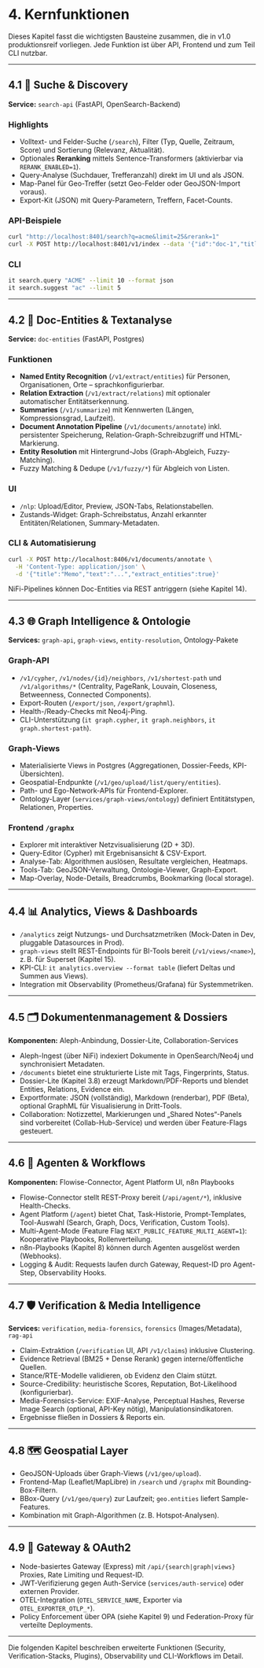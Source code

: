 # 4. Kernfunktionen

Dieses Kapitel fasst die wichtigsten Bausteine zusammen, die in v1.0 produktionsreif vorliegen. Jede Funktion ist über API, Frontend und zum Teil CLI nutzbar.

---

## 4.1 🔎 Suche & Discovery

**Service:** `search-api` (FastAPI, OpenSearch-Backend)

### Highlights
- Volltext- und Felder-Suche (`/search`), Filter (Typ, Quelle, Zeitraum, Score) und Sortierung (Relevanz, Aktualität).
- Optionales **Reranking** mittels Sentence-Transformers (aktivierbar via `RERANK_ENABLED=1`).
- Query-Analyse (Suchdauer, Trefferanzahl) direkt im UI und als JSON.
- Map-Panel für Geo-Treffer (setzt Geo-Felder oder GeoJSON-Import voraus).
- Export-Kit (JSON) mit Query-Parametern, Treffern, Facet-Counts.

### API-Beispiele
```bash
curl "http://localhost:8401/search?q=acme&limit=25&rerank=1"
curl -X POST http://localhost:8401/v1/index --data '{"id":"doc-1","title":"..."}'
```

### CLI
```bash
it search.query "ACME" --limit 10 --format json
it search.suggest "ac" --limit 5
```

---

## 4.2 📄 Doc-Entities & Textanalyse

**Service:** `doc-entities` (FastAPI, Postgres)

### Funktionen
- **Named Entity Recognition** (`/v1/extract/entities`) für Personen, Organisationen, Orte – sprachkonfigurierbar.
- **Relation Extraction** (`/v1/extract/relations`) mit optionaler automatischer Entitätserkennung.
- **Summaries** (`/v1/summarize`) mit Kennwerten (Längen, Kompressionsgrad, Laufzeit).
- **Document Annotation Pipeline** (`/v1/documents/annotate`) inkl. persistenter Speicherung, Relation-Graph-Schreibzugriff und HTML-Markierung.
- **Entity Resolution** mit Hintergrund-Jobs (Graph-Abgleich, Fuzzy-Matching).
- Fuzzy Matching & Dedupe (`/v1/fuzzy/*`) für Abgleich von Listen.

### UI
- `/nlp`: Upload/Editor, Preview, JSON-Tabs, Relationstabellen.
- Zustands-Widget: Graph-Schreibstatus, Anzahl erkannter Entitäten/Relationen, Summary-Metadaten.

### CLI & Automatisierung
```bash
curl -X POST http://localhost:8406/v1/documents/annotate \
  -H 'Content-Type: application/json' \
  -d '{"title":"Memo","text":"...","extract_entities":true}'
```
NiFi-Pipelines können Doc-Entities via REST antriggern (siehe Kapitel 14).

---

## 4.3 🌐 Graph Intelligence & Ontologie

**Services:** `graph-api`, `graph-views`, `entity-resolution`, Ontology-Pakete

### Graph-API
- `/v1/cypher`, `/v1/nodes/{id}/neighbors`, `/v1/shortest-path` und `/v1/algorithms/*` (Centrality, PageRank, Louvain, Closeness, Betweenness, Connected Components).
- Export-Routen (`/export/json`, `/export/graphml`).
- Health-/Ready-Checks mit Neo4j-Ping.
- CLI-Unterstützung (`it graph.cypher`, `it graph.neighbors`, `it graph.shortest-path`).

### Graph-Views
- Materialisierte Views in Postgres (Aggregationen, Dossier-Feeds, KPI-Übersichten).
- Geospatial-Endpunkte (`/v1/geo/upload/list/query/entities`).
- Path- und Ego-Network-APIs für Frontend-Explorer.
- Ontology-Layer (`services/graph-views/ontology`) definiert Entitätstypen, Relationen, Properties.

### Frontend `/graphx`
- Explorer mit interaktiver Netzvisualisierung (2D + 3D).
- Query-Editor (Cypher) mit Ergebnisansicht & CSV-Export.
- Analyse-Tab: Algorithmen auslösen, Resultate vergleichen, Heatmaps.
- Tools-Tab: GeoJSON-Verwaltung, Ontologie-Viewer, Graph-Export.
- Map-Overlay, Node-Details, Breadcrumbs, Bookmarking (local storage).

---

## 4.4 📊 Analytics, Views & Dashboards

- `/analytics` zeigt Nutzungs- und Durchsatzmetriken (Mock-Daten in Dev, pluggable Datasources in Prod).
- `graph-views` stellt REST-Endpoints für BI-Tools bereit (`/v1/views/<name>`), z. B. für Superset (Kapitel 15).
- KPI-CLI: `it analytics.overview --format table` (liefert Deltas und Summen aus Views).
- Integration mit Observability (Prometheus/Grafana) für Systemmetriken.

---

## 4.5 🗂️ Dokumentenmanagement & Dossiers

**Komponenten:** Aleph-Anbindung, Dossier-Lite, Collaboration-Services

- Aleph-Ingest (über NiFi) indexiert Dokumente in OpenSearch/Neo4j und synchronisiert Metadaten.
- `/documents` bietet eine strukturierte Liste mit Tags, Fingerprints, Status.
- Dossier-Lite (Kapitel 3.8) erzeugt Markdown/PDF-Reports und blendet Entities, Relations, Evidence ein.
- Exportformate: JSON (vollständig), Markdown (renderbar), PDF (Beta), optional GraphML für Visualisierung in Dritt-Tools.
- Collaboration: Notizzettel, Markierungen und „Shared Notes“-Panels sind vorbereitet (Collab-Hub-Service) und werden über Feature-Flags gesteuert.

---

## 4.6 🤖 Agenten & Workflows

**Komponenten:** Flowise-Connector, Agent Platform UI, n8n Playbooks

- Flowise-Connector stellt REST-Proxy bereit (`/api/agent/*`), inklusive Health-Checks.
- Agent Platform (`/agent`) bietet Chat, Task-Historie, Prompt-Templates, Tool-Auswahl (Search, Graph, Docs, Verification, Custom Tools).
- Multi-Agent-Mode (Feature Flag `NEXT_PUBLIC_FEATURE_MULTI_AGENT=1`): Kooperative Playbooks, Rollenverteilung.
- n8n-Playbooks (Kapitel 8) können durch Agenten ausgelöst werden (Webhooks).
- Logging & Audit: Requests laufen durch Gateway, Request-ID pro Agent-Step, Observability Hooks.

---

## 4.7 🛡️ Verification & Media Intelligence

**Services:** `verification`, `media-forensics`, `forensics` (Images/Metadata), `rag-api`

- Claim-Extraktion (`/verification` UI, API `/v1/claims`) inklusive Clustering.
- Evidence Retrieval (BM25 + Dense Rerank) gegen interne/öffentliche Quellen.
- Stance/RTE-Modelle validieren, ob Evidenz den Claim stützt.
- Source-Credibility: heuristische Scores, Reputation, Bot-Likelihood (konfigurierbar).
- Media-Forensics-Service: EXIF-Analyse, Perceptual Hashes, Reverse Image Search (optional, API-Key nötig), Manipulationsindikatoren.
- Ergebnisse fließen in Dossiers & Reports ein.

---

## 4.8 🗺️ Geospatial Layer

- GeoJSON-Uploads über Graph-Views (`/v1/geo/upload`).
- Frontend-Map (Leaflet/MapLibre) in `/search` und `/graphx` mit Bounding-Box-Filtern.
- BBox-Query (`/v1/geo/query`) zur Laufzeit; `geo.entities` liefert Sample-Features.
- Kombination mit Graph-Algorithmen (z. B. Hotspot-Analysen).

---

## 4.9 🔐 Gateway & OAuth2

- Node-basiertes Gateway (Express) mit `/api/{search|graph|views}` Proxies, Rate Limiting und Request-ID.
- JWT-Verifizierung gegen Auth-Service (`services/auth-service`) oder externen Provider.
- OTEL-Integration (`OTEL_SERVICE_NAME`, Exporter via `OTEL_EXPORTER_OTLP_*`).
- Policy Enforcement über OPA (siehe Kapitel 9) und Federation-Proxy für verteilte Deployments.

---

Die folgenden Kapitel beschreiben erweiterte Funktionen (Security, Verification-Stacks, Plugins), Observability und CLI-Workflows im Detail.

